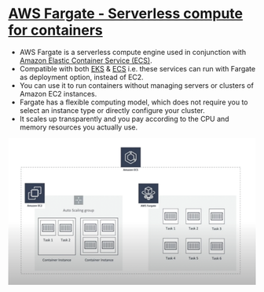 
# [AWS Fargate - Serverless compute for containers](https://aws.amazon.com/fargate/)
- AWS Fargate is a serverless compute engine used in conjunction with [Amazon Elastic Container Service (ECS)](../AWSResourceMgmtServices/AmazonECS.md). 
- Compatible with both [EKS](../AWSResourceMgmtServices/AmazonEKS.md) & [ECS](../AWSResourceMgmtServices/AmazonECS.md) i.e. these services can run with Fargate as deployment option, instead of EC2.
- You can use it to run containers without managing servers or clusters of Amazon EC2 instances. 
- Fargate has a flexible computing model, which does not require you to select an instance type or directly configure your cluster. 
- It scales up transparently and you pay according to the CPU and memory resources you actually use.

![img.png](../assests/aws_ecs_fargate.png)
